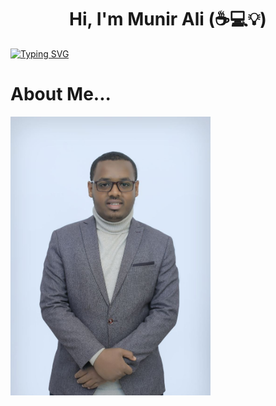

<h1 align="center">
Hi, I'm Munir Ali (☕💻💡)
  </h1>
 

[![Typing SVG](https://readme-typing-svg.herokuapp.com/?font=Righteous&color=016EEA&size=30&center=true&vCenter=true&width=900&height=100&lines=+;Feel+Free+to+Get+in+Touch.;.+;Nice+to+Meet+You!!!...; )](https://github.com/CodingAce123)

 <h1 align="left"> About Me...</h1>
 <img align="left" src="https://github.com/munirali41/munirali41/blob/main/images/photo_2022-06-29_09-04-54.jpg" width="320">


<!-- <p>
<hr color="31A2EA">

- ⚡ I am working as a desktop app developer  <br><br>
- 😄 Interested in artificial intelligence (AI), machine learning, penetration testing, and cloud engineering.<br><br>
- 🎓 I have strong coding experience in C++, Java, C#.Net, HTML, CSS, JavaScript, and Python.<br><br>
- ✈ I want to use AI to increase the security of the digital world<br><br>
- ❤️ Support Me and Follow Me In Social Media<br><br>
- 😉 So, Check Out My Repositories and Projects. Hope You Enjoy !!!<br><br>
<hr >
	<p/> -->
	 
<!-- <br><br> -->


<!-- <h2 align='left'>
### 💻 Software and Tools

<p>
    <a href="#"><img alt="Adobe" src="https://img.shields.io/badge/Adobe%20-%23FF0000.svg?logo=adobe&logoColor=white"></a> 
    <a href="#"><img alt="Chrome" src="https://img.shields.io/badge/Chrome-3DDC84?logo=google-chrome&logoColor=white"></a> 
    <a href="#"><img alt="Git" src="https://img.shields.io/badge/Git%20-%23F05033.svg?logo=git&logoColor=white"></a> <br>
    <a href="#"><img alt="Google Sheets" src="https://img.shields.io/badge/Google%20Sheets%20-%2334A853.svg?logo=google%20sheets&logoColor=white"></a> 
    <a href="#"><img alt="Stack Overflow" src="https://img.shields.io/badge/-Stack%20Overflow-FE7A16?logo=stack-overflow&logoColor=white"></a> 
    <a href="#"><img alt="Visual Studio Code" src="https://img.shields.io/badge/Visual%20Studio%20Code-0078d7.svg?logo=visual-studio-code&logoColor=white"></a> 
</p>  <br>
### 👨‍💻 Programming Languages
<p>
    <a href="https://github.com/search?q=user%3ADenverCoder1+is%3Arepo+language%3Acss"><img alt="CSS" src="https://img.shields.io/badge/CSS%20-%231572B6.svg?logo=css3&logoColor=white"></a>
    <a href="https://github.com/search?q=user%3ADenverCoder1+is%3Arepo+language%3Ahtml"><img alt="HTML" src="https://img.shields.io/badge/HTML%20-%23E34F26.svg?logo=html5&logoColor=white"></a>
    <a href="https://github.com/search?q=user%3ADenverCoder1+is%3Arepo+language%3Ajava"><img alt="Java" src="https://img.shields.io/badge/Java-%23007396.svg?logo=java&logoColor=white"></a>
    <a href="https://github.com/search?q=user%3ADenverCoder1+is%3Arepo+language%3Ajavascript"><img alt="JavaScript" src="https://img.shields.io/badge/JavaScript%20-%23F7DF1E.svg?logo=javascript&logoColor=black"></a>
    <a href="https://github.com/search?q=user%3ADenverCoder1+is%3Arepo+language%3Aphp"><img alt="PHP" src="https://img.shields.io/badge/PHP-%23777BB4.svg?logo=php&logoColor=white"></a>
    <a href="https://github.com/search?q=user%3ADenverCoder1+is%3Arepo+language%3Apython"><img alt="Python" src="https://img.shields.io/badge/Python%20-%2314354C.svg?logo=python&logoColor=white"></a>
    <a href="https://github.com/search?q=user%3ADenverCoder1+is%3Arepo+language%3Asql"><img alt="SQL" src="https://img.shields.io/badge/SQL%20-%23025E8C.svg?logo=amazon-dynamodb&logoColor=white"></a>
 


<p>
<br><br> -->


